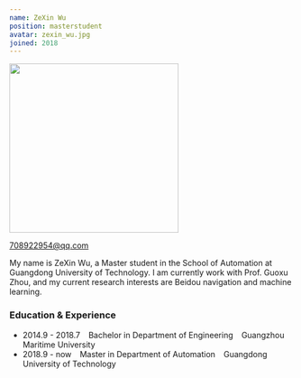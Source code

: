 ```yaml
---
name: ZeXin Wu
position: masterstudent
avatar: zexin_wu.jpg 
joined: 2018 
---
```


<!-- 
name: 你的名字 
position: 博士生写 phdstudent, 硕士生写 masterstudent, 本科生写 undergraduatestudent
avatar: 个人正面照的名字，发给我时那张图片要对应着这个名字，如jinshi_yu.png
joined: 加入实验室年份
 -->

<!-- (不用管，也不要删 -->
<img width="300" src="{{site.baseurl}}/images/people/{{page.avatar}}" data-action="zoom">

<!-- 你们的邮箱，自行替换 -->
<i class="fa fa-envelope-o"></i> 708922954@qq.com <br> 


<!-- 个人简介，好好写 -->
My name is ZeXin Wu, a Master student in the School of Automation at Guangdong University of Technology. I am currently work with Prof. Guoxu Zhou, and my current research interests are Beidou navigation and machine learning.


<!-- 学习及经历等： -->
### Education & Experience

- 2014.9 - 2018.7 &ensp; Bachelor in Department of Engineering &ensp; Guangzhou Maritime University
- 2018.9 - now &ensp; Master in Department of Automation &ensp; Guangdong University of Technology

<!-- 可以写上你发表的文章和申请的专利 -->


<!-- 一些荣誉啊之类的可以自己补上 -->


<!-- 
P.S. 
1. 这个文件的文件名要改成 mingzi_xingshi.md 的格式
2. 你的个人正面照要裁剪成正方形，即图片的像素大小为600x600 或者800x800等 
-->
